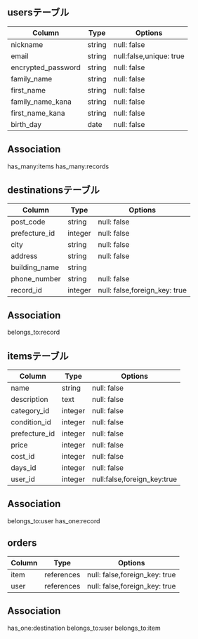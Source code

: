 ## usersテーブル

|Column            |Type   |Options                |
|------------------|-------|-----------------------|
|nickname          |string |null: false            |
|email             |string |null:false,unique: true|
|encrypted_password|string |null: false            |
|family_name       |string |null: false            |
|first_name        |string |null: false            |
|family_name_kana  |string |null: false            |
|first_name_kana   |string |null: false            |
|birth_day         |date   |null: false            |

## Association

has_many:items
has_many:records


## destinationsテーブル

|Column       |Type   |Options                      |
|-------------|-------|-----------------------------|
|post_code    |string |null: false                  |
|prefecture_id|integer|null: false                  |
|city         |string |null: false                  |
|address      |string |null: false                  |
|building_name|string |                             |
|phone_number |string |null: false                  |
|record_id    |integer|null: false,foreign_key: true|


## Association

belongs_to:record


## itemsテーブル

|Column       |Type      |Options                    |
|-------------|----------|---------------------------|
|name         |string    |null: false                |
|description  |text      |null: false                |
|category_id  |integer   |null: false                |
|condition_id |integer   |null: false                |
|prefecture_id|integer   |null: false                |
|price        |integer   |null: false                |
|cost_id      |integer   |null: false                |
|days_id      |integer   |null: false                |
|user_id      |integer   |null:false,foreign_key:true|

## Association

belongs_to:user
has_one:record

## orders
|Column     |Type       |Options                      |
|-----------|-----------|-----------------------------|
|item       |references |null: false,foreign_key: true|
|user       |references |null: false,foreign_key: true|

## Association

has_one:destination
belongs_to:user
belongs_to:item
